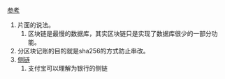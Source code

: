 [参考](https://blog.codinglabs.org/articles/bitcoin-mechanism-make-easy.html)      
1. 片面的说法。    
    1. 区块链是最慢的数据库，其实区块链只是实现了数据库很少的一部分功能。   
1. 分区块记账的目的就是sha256的方式防止串改。     
1. [侧链]()    
    1. 支付宝可以理解为银行的侧链      

